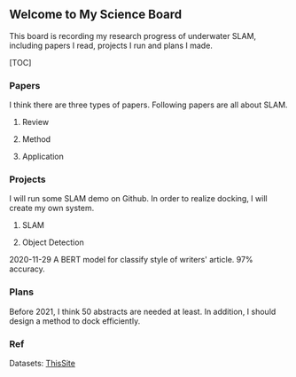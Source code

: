 ## Welcome to My Science Board
This board is recording my research progress of underwater SLAM, including papers I read, projects I run and plans I made.

[TOC]

### Papers
I think there are three types of papers. Following papers are all about SLAM.
1. Review

2. Method

3. Application

### Projects
I will run some SLAM demo on Github. In order to realize docking, I will create my own system.
1. SLAM

2. Object Detection

2020-11-29 A BERT model for classify style of writers' article. 97% accuracy.

### Plans
Before 2021, I think 50 abstracts are needed at least.
In addition, I should design a method to dock efficiently.

### Ref
Datasets:
[ThisSite](https://matrixa.github.io/Science/)

